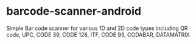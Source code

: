# barcode-scanner-android
Simple Bar code scanner for various 1D and 2D code types including QR code, UPC, CODE 39, CODE 128, ITF, CODE 93, CODABAR, DATAMATRIX
